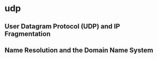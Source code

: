 # udp

## User Datagram Protocol (UDP) and IP Fragmentation

## Name Resolution and the Domain Name System